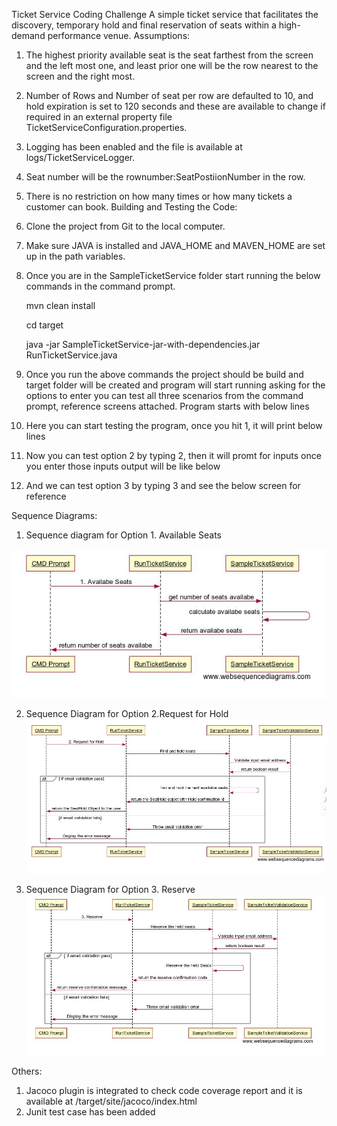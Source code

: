 Ticket Service Coding Challenge
A simple ticket service that facilitates the discovery, temporary hold and final reservation of seats within a high-demand performance venue.
Assumptions:
1)	The highest priority available seat is the seat farthest from the screen and the left most one, and least prior one will be the row nearest to the screen and the right most.
2)	Number of Rows and Number of seat per row are defaulted to 10, and  hold expiration is set to 120 seconds and these are available to change if required in an external property file TicketServiceConfiguration.properties.
3)	Logging has been enabled and the file is available at logs/TicketServiceLogger.
4)	Seat number will be the rownumber:SeatPostiionNumber in the row.
5)	There is no restriction on how many times or how many tickets a customer can book.
Building and Testing the Code: 
1)	Clone the project from Git to the local computer.
2)	Make sure JAVA is installed and JAVA_HOME and MAVEN_HOME are set up in the path variables.
3)	Once you are in the SampleTicketService folder start running the below commands in the command prompt.

      mvn clean install

      cd target

      java -jar SampleTicketService-jar-with-dependencies.jar RunTicketService.java

4)	Once you run the above commands the project should be build and target folder will be created and program will start running asking for the options to enter you can test all three scenarios from the command prompt, reference screens attached.
Program starts with below lines

 

5) Here you can start testing the program, once you hit 1, it will print below lines

 

6) Now you can test option 2 by typing 2, then it will promt for inputs once you enter those inputs output will be like below
 








7) And we can test option 3 by typing 3 and see the below screen for reference
 

Sequence Diagrams:
1)	Sequence diagram for Option 1. Available Seats

![Availabe Sequence Diagram](images/AvailableSeatsSequenceDiagram.jpg)
 



2)	Sequence Diagram for Option 2.Request for Hold
![Hold Seat Sequence Diagram](images/HoldSeatsSequenceDiagram.jpg)

 

3)	Sequence Diagram for Option 3. Reserve
![Reserve Seat Sequence Diagram](images/ReserveSeatsSequenceDiagram.jpg)
 
Others:
1)	Jacoco plugin is integrated to check code coverage report and it is available at /target/site/jacoco/index.html
2)	Junit test case has been added

